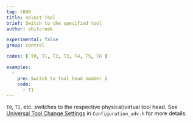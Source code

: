 ```yaml
---
tag: t000
title: Select Tool
brief: Switch to the specified tool
author: shitcreek

experimental: false
group: control

codes: [ T0, T1, T2, T3, T4, T5, T6 ]

examples:
  -
    pre: Switch to tool head number 1
    code:
      - T1
---
```

`T0`, `T1`, etc. switches to the respective physical/virtual tool head. See [Universal Tool Change Settings](/docs/configuration/configuration.html#universal-tool-change-settings) in `Configuration_adv.h` for more details.
